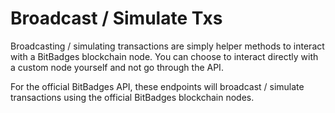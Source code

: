 # Broadcast / Simulate Txs

Broadcasting / simulating transactions are simply helper methods to interact with a BitBadges blockchain node. You can choose to interact directly with a custom node yourself and not go through the API.

For the official BitBadges API, these endpoints will broadcast / simulate transactions using the official BitBadges blockchain nodes.&#x20;
